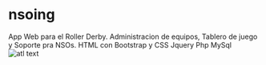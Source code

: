 # nsoing
App Web para el Roller Derby. Administracion de equipos, Tablero de juego y Soporte pra NSOs.
HTML con Bootstrap y CSS
Jquery
Php
MySql
![atl text](http://nsoing.zapto.org/nsoing/img/nsoingIndex.png"Index")
